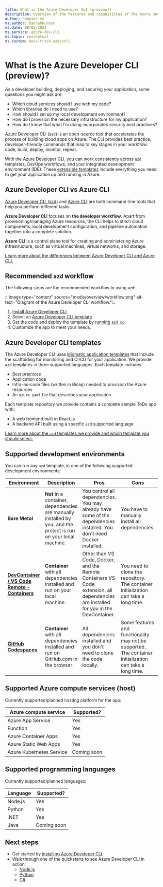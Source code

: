 ```yaml
---
title: What is the Azure Developer CLI (preview)?
description: Overview of the features and capabilities of the Azure Developer CLI that helps developers be more productive when building and deploying apps to Azure.
author: hhunter-ms
ms.author: hannahhunter
ms.date: 08/05/2022
ms.service: azure-dev-cli
ms.topic: conceptual
ms.custom: devx-track-azdevcli
---
```


# What is the Azure Developer CLI (preview)?

As a developer building, deploying, and securing your application, some questions you might ask are:

- Which cloud services should I use with my code?
- Which libraries do I need to use?
- How should I set up my local development environment?
- How do I provision the necessary infrastructure for my application?
- How do I know that what I’m doing incorporates security best practices?

Azure Developer CLI (`azd`) is an open-source tool that accelerates the process of building cloud apps on Azure. The CLI provides best practice, developer-friendly commands that map to key stages in your workflow: code, build, deploy, monitor, repeat.

With the Azure Developer CLI, you can work consistently across `azd` templates, DevOps workflows, and your integrated development environment (IDE). These [extensible templates](#azure-developer-cli-templates) include everything you need to get your application up and running in Azure.

## Azure Developer CLI vs Azure CLI

[Azure Developer CLI (azd)](./index.yml) and [Azure CLI](/cli/azure/what-is-azure-cli) are both command-line tools that help you perform different tasks.

**Azure Developer CLI** focuses on **the developer workflow**. Apart from provisioning/managing Azure resources, the CLI helps to stitch cloud components, local development configuration, and pipeline automation together into a complete solution.

**Azure CLI** is a control plane tool for creating and administering Azure infrastructure, such as virtual machines, virtual networks, and storage.

[Learn more about the differences between Azure Developer CLI and Azure CLI.](./azd-vs-azure-cli.md)

## Recommended `azd` workflow

The following steps are the recommended workflow to using `azd`:

:::image type="content" source="media/overview/workflow.png" alt-text="Diagram of the Azure Developer CLI workflow.":::

1. [Install Azure Developer CLI](./install-azd.md).
1. Select an [Azure Developer CLI template](./azd-templates.md#choose-a-template).
1. Get the code and deploy the template by [running `azd up`](./run-azd.md).
1. Customize the app to meet your needs.

## Azure Developer CLI templates

The Azure Developer CLI uses [idiomatic application templates](./azd-templates.md) that include the scaffolding for monitoring and CI/CD for your application. We provide `azd` templates in three supported languages. Each template includes:

- Best practices
- Application code
- Infra-as-code files (written in Bicep) needed to provision the Azure resources
- An `azure.yaml` file that describes your application.

Each template repository we provide contains a complete sample ToDo app with:

- A web frontend built in React.js
- A backend API built using a specific `azd` supported language

[Learn more about the `azd` templates we provide and which template you should select.](./azd-templates.md#choose-a-template)

## Supported development environments

You can run any `azd` template, in one of the following supported development environments:

|Environment|Description|Pros|Cons|Supported?|
|---|---|---|---|---|
|**Bare Metal**|**Not** in a container, dependencies are manually installed by you, and the project is run on your local machine.|You control all dependencies. You may already have some of the dependencies installed. You don't need Docker installed.|You have to manually install all dependencies.| Yes |
|**[DevContainer / VS Code Remote - Containers](https://code.visualstudio.com/docs/remote/containers)**|**Container** with all dependencies installed and run on your local machine.|Other than VS Code, Docker, and the Remote Containers VS Code extension, all dependencies are installed for you in the DevContainer.| You need to clone the repository. The container initialization can take a long time.| Yes |
|**[GitHub Codespaces](https://github.com/features/codespaces)** |**Container** with all dependencies installed and run on GitHub.com in the browser.|All dependencies installed and you don't need to clone the code locally.| Some features and functionality may not be supported. The container initialization can take a long time.| Coming soon |

## Supported Azure compute services (host)

Currently supported/planned hosting platform for the app:

| Azure compute service    | Supported?     |
| ------------------------ | -------------- |
| Azure App Service        | Yes            |
| Function                 | Yes            |
| Azure Container Apps     | Yes            |
| Azure Static Web Apps    | Yes            |
| Azure Kubernetes Service | Coming soon    |

## Supported programming languages

Currently supported/planned languages:

| Language | Supported?  |
| -------- | ----------- |
| Node.js  | Yes         |
| Python   | Yes         |
| .NET     | Yes         |
| Java     | Coming soon |

## Next steps

- Get started by [installing Azure Developer CLI](./install-azd.md).
- Walk through one of the quickstarts to see Azure Developer CLI in action:
  - [Node.js](./get-started-nodejs.md)
  - [Python](./get-started-python.md)
  - [C#](./get-started-csharp.md)